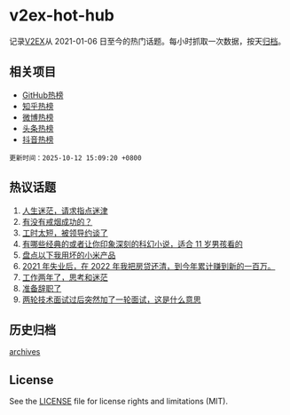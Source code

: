 # v2ex-hot-hub

 记录[V2EX](https://www.v2ex.com/)从 2021-01-06 日至今的热门话题。每小时抓取一次数据，按天[归档](archives)。
 
 ## 相关项目

- [GitHub热榜](https://github.com/lonnyzhang423/github-hot-hub)
- [知乎热榜](https://github.com/lonnyzhang423/zhihu-hot-hub)
- [微博热榜](https://github.com/lonnyzhang423/weibo-hot-hub)
- [头条热榜](https://github.com/lonnyzhang423/toutiao-hot-hub)
- [抖音热榜](https://github.com/lonnyzhang423/douyin-hot-hub)


 `更新时间：2025-10-12 15:09:20 +0800`

## 热议话题

1. [人生迷茫，请求指点迷津](https://www.v2ex.com/t/1164503)
1. [有没有戒烟成功的？](https://www.v2ex.com/t/1164463)
1. [工时太短，被领导约谈了](https://www.v2ex.com/t/1164476)
1. [有哪些经典的或者让你印象深刻的科幻小说，适合 11 岁男孩看的](https://www.v2ex.com/t/1164483)
1. [盘点以下我用坏的小米产品](https://www.v2ex.com/t/1164584)
1. [2021 年失业后，在 2022 年我把房贷还清，到今年累计赚到新的一百万。](https://www.v2ex.com/t/1164574)
1. [工作两年了，思考和迷茫](https://www.v2ex.com/t/1164575)
1. [准备辞职了](https://www.v2ex.com/t/1164506)
1. [两轮技术面试过后突然加了一轮面试，这是什么意思](https://www.v2ex.com/t/1164576)

## 历史归档

[archives](archives)

## License

See the [LICENSE](LICENSE) file for license rights and limitations (MIT).
